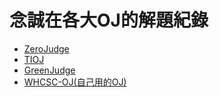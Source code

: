 # 念誠在各大OJ的解題紀錄

+ [ZeroJudge](https://github.com/ncchen99/Competitive-Programming/tree/master/ZeroJudge)
+ [TIOJ](https://github.com/ncchen99/Competitive-Programming/tree/master/TIOJ)
+ [GreenJudge](https://github.com/ncchen99/Competitive-Programming/tree/master/GreenJudge)
+ [WHCSC-OJ(自己用的OJ)](https://github.com/ncchen99/Competitive-Programming/tree/master/WHCSC-OJ)
